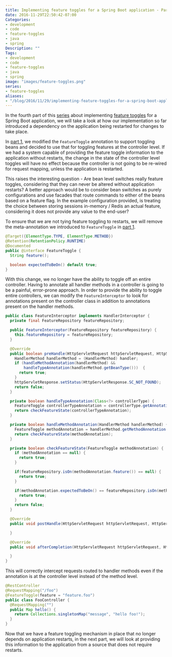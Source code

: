 ```yaml
---
title: Implementing feature toggles for a Spring Boot application - Part 4
date: 2016-11-29T22:50:42-07:00
Categories:
- development
- code
- feature-toggles
- java
- spring
Description: ""
Tags:
- development
- code
- feature-toggles
- java
- spring
image: "images/feature-toggles.png"
series:
- feature-toggles
aliases:
- "/blog/2016/11/29/implementing-feature-toggles-for-a-spring-boot-application---part-4/"
---
```

In the fourth part of this [series](/series/feature-toggles/) about implementing [feature toggles](/blog/2016/11/21/implementing-feature-toggles-for-a-spring-boot-application-part-1/) for a Spring Boot application, we will take a look at how our implementation so far introduced a dependency on the application being restarted for changes to take place.

<!--more-->

In [part 1](/blog/2016/11/21/implementing-feature-toggles-for-a-spring-boot-application-part-1/), we modified the `FeatureToggle` annotation to support toggling beans and decided to use that for toggling features at the controller level. If we had a system capable of providing the feature toggle information to the application without restarts, the change in the state of the controller level toggles will have no effect because the controller is not going to be re-wired for request mapping, unless the application is restarted.

This raises the interesting question - Are bean level switches really feature toggles, considering that they can never be altered without application restarts? A better approach would be to consider bean switches as purely configurations and use facades that route commands to either of the beans based on a feature flag. In the example configuration provided, is treating the choice between storing sessions in-memory / Redis an actual feature, considering it does not provide any value to the end-user?

To ensure that we are not tying feature toggling to restarts, we will remove the meta-annotation we introduced to `FeatureToggle` in [part 1](/blog/2016/11/21/implementing-feature-toggles-for-a-spring-boot-application-part-1/).

```java
@Target({ElementType.TYPE, ElementType.METHOD})
@Retention(RetentionPolicy.RUNTIME)
@Documented
public @interface FeatureToggle {
  String feature();

  boolean expectedToBeOn() default true;
}
```
With this change, we no longer have the ability to toggle off an entire controller. Having to annotate all handler methods in a controller is going to be a painful, error-prone approach. In order to provide the ability to toggle entire controllers, we can modify the `FeatureInterceptor` to look for annotations present on the controller class in addition to annotations present on the handler methods.
```java
public class FeatureInterceptor implements HandlerInterceptor {
  private final FeatureRepository featureRepository;

  public FeatureInterceptor(FeatureRepository featureRepository) {
    this.featureRepository = featureRepository;
  }

  @Override
  public boolean preHandle(HttpServletRequest httpServletRequest, HttpServletResponse httpServletResponse, Object handler) throws Exception {
    HandlerMethod handlerMethod = (HandlerMethod) handler;
    if (handleMethodAnnotation(handlerMethod) &&
        handleTypeAnnotation(handlerMethod.getBeanType()))  {
      return true;
    }
    httpServletResponse.setStatus(HttpServletResponse.SC_NOT_FOUND);
    return false;
  }

  private boolean handleTypeAnnotation(Class<?> controllerType) {
    FeatureToggle controllerTypeAnnotation = controllerType.getAnnotation(FeatureToggle.class);
    return checkFeatureState(controllerTypeAnnotation);
  }

  private boolean handleMethodAnnotation(HandlerMethod handlerMethod) {
    FeatureToggle methodAnnotation = handlerMethod.getMethodAnnotation(FeatureToggle.class);
    return checkFeatureState(methodAnnotation);
  }

  private boolean checkFeatureState(FeatureToggle methodAnnotation) {
    if (methodAnnotation == null) {
      return true;
    }

    if(featureRepository.isOn(methodAnnotation.feature()) == null) {
      return true;
    }

    if(methodAnnotation.expectedToBeOn() == featureRepository.isOn(methodAnnotation.feature())) {
      return true;
    }
    return false;
  }

  @Override
  public void postHandle(HttpServletRequest httpServletRequest, HttpServletResponse httpServletResponse, Object o, ModelAndView modelAndView) throws Exception {

  }

  @Override
  public void afterCompletion(HttpServletRequest httpServletRequest, HttpServletResponse httpServletResponse, Object o, Exception e) throws Exception {

  }
}
```
This will correctly intercept requests routed to handler methods even if the annotation is at the controller level instead of the method level.
```java
@RestController
@RequestMapping("/foo")
@FeatureToggle(feature = "feature.foo")
public class FooController {
  @RequestMapping("")
  public Map hello() {
    return Collections.singletonMap("message", "hello foo!");
  }
}
```

Now that we have a feature toggling mechanism in place that no longer depends on application restarts, in the next part, we will look at providing this information to the application from a source that does not require restarts.
